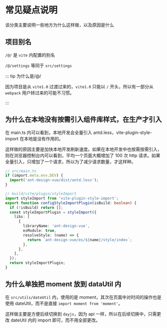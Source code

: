 # 常见疑点说明

该分类主要说明一些地方为什么这样做，以及原因是什么

## 项目别名

`/@/` 是 `vite` 内配置的别名

`/@/settings` 等同于 `src/settings`

::: tip 为什么是/@/

因为项目是从 `vite1.0` 过渡过来的，`vite1.0` 只能以 `/` 开头，所以有一部分从 `webpack` 用户转过来的可能不习惯。

:::

## 为什么在本地没有按需引入组件库样式，在生产才引入

在 main.ts 内可以看到，本地开发会全量引入 antd.less，vite-plugin-style-import 在本地是没有作用的。

这样做的原因主要是加快本地开发刷新速度。如果在本地开发中也按需按需引入，则在浏览器控制台内可以看到，平均一个页面大概增加了 100 次 http 请求。如果全量引入，只增加了一个请求，所以为了减少请求数量，才这样种。

```ts
// src/main.ts
if (import.meta.env.DEV) {
  import('ant-design-vue/dist/antd.less');
}

// build/vite/plugin/styleImport
import styleImport from 'vite-plugin-style-import';
export function configStyleImportPlugin(isBuild: boolean) {
  if (!isBuild) return [];
  const styleImportPlugin = styleImport({
    libs: [
      {
        libraryName: 'ant-design-vue',
        esModule: true,
        resolveStyle: (name) => {
          return `ant-design-vue/es/${name}/style/index`;
        },
      },
    ],
  });
  return styleImportPlugin;
}
```

## 为什么单独把 moment 放到 dataUtil 内

在 `src/utils/dateUtil` 内，使用的是 moment，其次在页面中对时间的操作也是使用 dateUtil，而不是直接 `import moment from 'moment'`。

这样做主要是方便后续切换到 `dayjs`，因为 api 一样，所以在后续切换中，只需更改 dateUtil 内的 import 即可，而不用全部更改。
